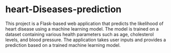 # heart-Diseases-prediction
This project is a Flask-based web application that predicts the likelihood of heart disease using a machine learning model. The model is trained on a dataset containing various health parameters such as age, cholesterol levels, and blood pressure. The application takes user inputs and provides a prediction based on a trained machine learning model.
